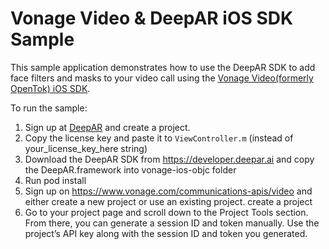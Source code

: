 # Vonage Video & DeepAR iOS SDK Sample

This sample application demonstrates how to use the DeepAR SDK to add face filters and masks to your video call using the [Vonage Video(formerly OpenTok) iOS SDK](https://tokbox.com/developer/sdks/ios/).

To run the sample:

1) Sign up at [DeepAR](https://developer.deepar.ai) and create a project.
2) Copy the license key and paste it to `ViewController.m` (instead of your_license_key_here string)
3) Download the DeepAR SDK from https://developer.deepar.ai and copy the DeepAR.framework into vonage-ios-objc folder
4) Run pod install
5) Sign up on https://www.vonage.com/communications-apis/video and either create a new project or use an existing project. create a project
6) Go to your project page and scroll down to the Project Tools section. From there, you can generate a session ID and token manually. Use the project’s API key along with the session ID and token you generated.

